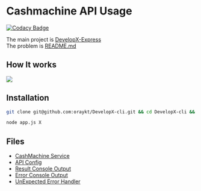 # Cashmachine API Usage

[![Codacy Badge](https://api.codacy.com/project/badge/Grade/84e3ce2b28134ccdadd9276ae94d3157)](https://app.codacy.com/app/oraykt/DevelopX-cli?utm_source=github.com&utm_medium=referral&utm_content=oraykt/DevelopX-cli&utm_campaign=Badge_Grade_Settings)

The main project is [DevelopX-Express](https://github.com/oraykt/DevelopX-Express) <br/>
The problem is [README.md](https://github.com/oraykt/DevelopX-Express/blob/master/README.md) <br/>

## How It works

![](https://media.giphy.com/media/2sges6l2MXV0dU0FHR/giphy.gif)
 

## Installation

```bash
git clone git@github.com:oraykt/DevelopX-cli.git && cd DevelopX-cli && npm install
```
```bash
node app.js X
```

## Files

- [CashMachine Service](https://github.com/oraykt/DevelopX-cli/blob/master/src/services/CashMachine.js)
- [API Config](https://github.com/oraykt/DevelopX-cli/blob/master/src/config/api.js)
- [Result Console Output](https://github.com/oraykt/DevelopX-cli/blob/master/src/utils/result.js)
- [Error Console Output](https://github.com/oraykt/DevelopX-cli/blob/master/src/utils/error.js)
- [UnExpected Error Handler](https://github.com/oraykt/DevelopX-cli/blob/master/src/utils/unExpectedError.js)
